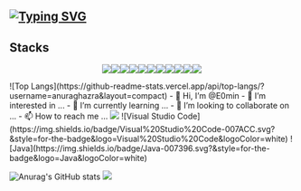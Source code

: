 

[![Typing SVG](https://readme-typing-svg.demolab.com?font=Fira+Code&size=24&pause=1000&width=435&lines=Welcome+to+E0min+github)](https://git.io/typing-svg)
---
## Stacks
<p align="center">
<img src="https://img.shields.io/badge/java-007396?style=for-the-badge&logo=java&logoColor=white"><img src="https://img.shields.io/badge/python-3776AB?style=for-the-badge&logo=python&logoColor=white"><img src="https://img.shields.io/badge/html5-E34F26?style=for-the-badge&logo=html5&logoColor=white"><img src="https://img.shields.io/badge/css-1572B6?style=for-the-badge&logo=css3&logoColor=white"><img src="https://img.shields.io/badge/javascript-F7DF1E?style=for-the-badge&logo=javascript&logoColor=black"><img src="https://img.shields.io/badge/mysql-4479A1?style=for-the-badge&logo=mysql&logoColor=white"><img src="https://img.shields.io/badge/react-61DAFB?style=for-the-badge&logo=react&logoColor=black"><img src="https://img.shields.io/badge/springboot-6DB33F?style=for-the-badge&logo=springboot&logoColor=white"><img src="https://img.shields.io/badge/linux-FCC624?style=for-the-badge&logo=linux&logoColor=black"><img src="https://img.shields.io/badge/github-181717?style=for-the-badge&logo=github&logoColor=white"><img src="https://img.shields.io/badge/git-F05032?style=for-the-badge&logo=git&logoColor=white">











  
</p>
![Top Langs](https://github-readme-stats.vercel.app/api/top-langs/?username=anuraghazra&layout=compact) 
- 👋 Hi, I’m @E0min
- 👀 I’m interested in ...
- 🌱 I’m currently learning ...
- 💞️ I’m looking to collaborate on ...
- 📫 How to reach me ...
<a href="버튼을 눌렀을 때 이동할 링크" target="_blank"><img src="https://img.shields.io/badge/뱃지레이블-배경색?style=&logo=로고&logoColor=로고색상"/></a>
![Visual Studio Code](https://img.shields.io/badge/Visual%20Studio%20Code-007ACC.svg?&style=for-the-badge&logo=Visual%20Studio%20Code&logoColor=white)
![Java](https://img.shields.io/badge/Java-007396.svg?&style=for-the-badge&logo=Java&logoColor=white)


![Anurag's GitHub stats](https://github-readme-stats.vercel.app/api?username=E0min&show_icons=true&theme=radical)
<img src="https://img.shields.io/badge/html5-E34F26?style=for-the-badge&logo=html5&logoColor=white">
